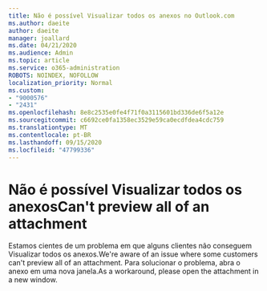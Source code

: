 ```yaml
---
title: Não é possível Visualizar todos os anexos no Outlook.com
ms.author: daeite
author: daeite
manager: joallard
ms.date: 04/21/2020
ms.audience: Admin
ms.topic: article
ms.service: o365-administration
ROBOTS: NOINDEX, NOFOLLOW
localization_priority: Normal
ms.custom:
- "9000576"
- "2431"
ms.openlocfilehash: 8e8c2535e0fe4f71f0a3115601bd336de6f5a12e
ms.sourcegitcommit: c6692ce0fa1358ec3529e59ca0ecdfdea4cdc759
ms.translationtype: MT
ms.contentlocale: pt-BR
ms.lasthandoff: 09/15/2020
ms.locfileid: "47799336"
---
```

# <a name="cant-preview-all-of-an-attachment"></a><span data-ttu-id="0c5d0-102">Não é possível Visualizar todos os anexos</span><span class="sxs-lookup"><span data-stu-id="0c5d0-102">Can't preview all of an attachment</span></span>

<span data-ttu-id="0c5d0-103">Estamos cientes de um problema em que alguns clientes não conseguem Visualizar todos os anexos.</span><span class="sxs-lookup"><span data-stu-id="0c5d0-103">We're aware of an issue where some customers can't preview all of an attachment.</span></span> <span data-ttu-id="0c5d0-104">Para solucionar o problema, abra o anexo em uma nova janela.</span><span class="sxs-lookup"><span data-stu-id="0c5d0-104">As a workaround, please open the attachment in a new window.</span></span>